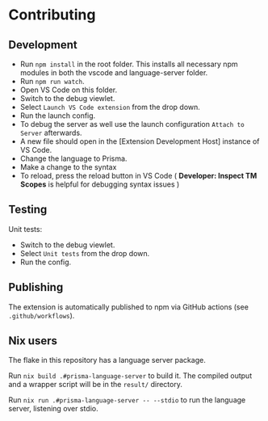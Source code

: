 # Contributing

## Development

- Run `npm install` in the root folder. This installs all necessary npm modules in both the vscode and language-server folder.
- Run `npm run watch`.
- Open VS Code on this folder.
- Switch to the debug viewlet.
- Select `Launch VS Code extension` from the drop down.
- Run the launch config.
- To debug the server as well use the launch configuration `Attach to Server` afterwards.
- A new file should open in the [Extension Development Host] instance of VS Code.
- Change the language to Prisma.
- Make a change to the syntax
- To reload, press the reload button in VS Code ( **Developer: Inspect TM Scopes** is helpful for debugging syntax issues )

## Testing

Unit tests:

- Switch to the debug viewlet.
- Select `Unit tests` from the drop down.
- Run the config.

## Publishing

The extension is automatically published to npm via GitHub actions (see `.github/workflows`).

## Nix users

The flake in this repository has a language server package.

Run `nix build .#prisma-language-server` to build it. The compiled output and a
wrapper script will be in the `result/` directory.

Run `nix run .#prisma-language-server -- --stdio` to run the language server, listening
over stdio.
